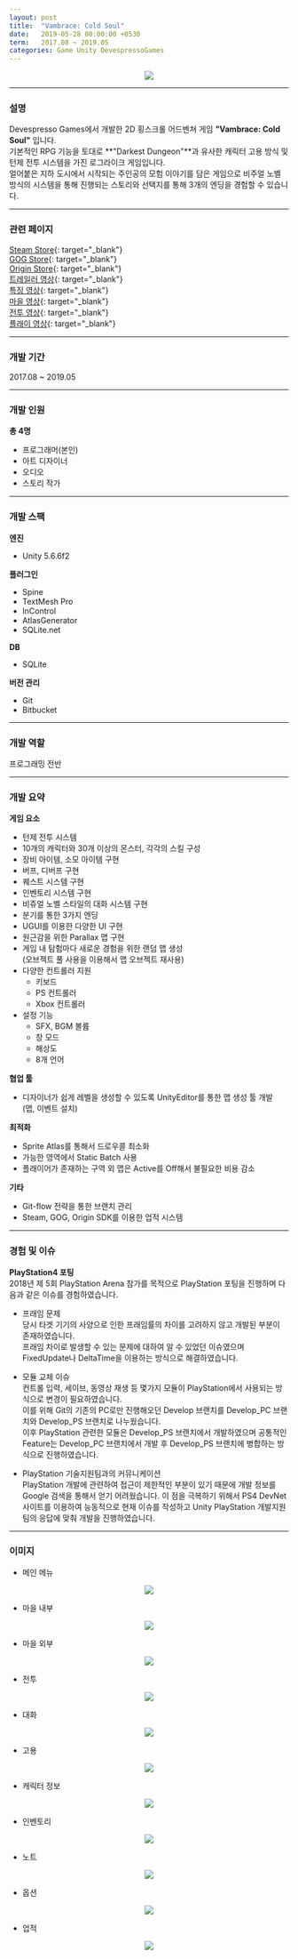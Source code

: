 ```yaml
---
layout: post
title:  "Vambrace: Cold Soul"
date:   2019-05-28 00:00:00 +0530
term:   2017.08 ~ 2019.05
categories: Game Unity DevespressoGames
---
```

  

<center><a href="https://ironkim.github.io/assets/image/project/vambrace/logo.png" target="_blank"><img class="post-img" src="https://ironkim.github.io/assets/image/project/vambrace/logo.png"></a></center>
  

---
### 설명
Devespresso Games에서 개발한 2D 횡스크롤 어드벤쳐 게임 **"Vambrace: Cold Soul"** 입니다.  
기본적인 RPG 기능을 토대로 **"Darkest Dungeon"**과 유사한 캐릭터 고용 방식 및 턴제 전투 시스템을 가진 로그라이크 게임입니다.  
얼어붙은 지하 도시에서 시작되는 주인공의 모험 이야기를 담은 게임으로 비주얼 노벨 방식의 시스템을 통해 진행되는 스토리와 선택지를 통해 3개의 엔딩을 경험할 수 있습니다.

---
### 관련 페이지
[Steam Store][url-steam]{: target="_blank"}  
[GOG Store][url-gog]{: target="_blank"}  
[Origin Store][url-origin]{: target="_blank"}  
[트레일러 영상][url-trailer]{: target="_blank"}  
[특징 영상][url-feature]{: target="_blank"}  
[마을 영상][url-town]{: target="_blank"}  
[전투 영상][url-combat]{: target="_blank"}  
[플래이 영상][url-play]{: target="_blank"}  

---
### 개발 기간
2017.08 ~ 2019.05

---
### 개발 인원
**총 4명**  
* 프로그래머(본인)
* 아트 디자이너
* 오디오
* 스토리 작가

---
### 개발 스팩
**엔진**  
* Unity 5.6.6f2

**플러그인**  
* Spine
* TextMesh Pro
* InControl
* AtlasGenerator  
* SQLite.net

**DB**
* SQLite  

**버전 관리**  
* Git
* Bitbucket

---
### 개발 역할
프로그래밍 전반

---
### 개발 요약
**게임 요소**
* 턴제 전투 시스템
* 10개의 캐릭터와 30개 이상의 몬스터, 각각의 스킬 구성
* 장비 아이템, 소모 아이템 구현
* 버프, 디버프 구현
* 퀘스트 시스템 구현
* 인벤토리 시스템 구현
* 비쥬얼 노벨 스타일의 대화 시스템 구현
* 분기를 통한 3가지 엔딩
* UGUI를 이용한 다양한 UI 구현
* 원근감을 위한 Parallax 맵 구현
* 게임 내 탐험마다 새로운 경험을 위한 랜덤 맵 생성  
  (오브젝트 풀 사용을 이용해서 맵 오브젝트 재사용)
* 다양한 컨트롤러 지원
    * 키보드
    * PS 컨트롤러
    * Xbox 컨트롤러
* 설정 기능
    * SFX, BGM 볼륨
    * 창 모드
    * 해상도
    * 8개 언어

**협업 툴** 
* 디자이너가 쉽게 레벨을 생성할 수 있도록 UnityEditor를 통한 맵 생성 툴 개발  
  (맵, 이벤트 설치)

**최적화**
* Sprite Atlas를 통해서 드로우콜 최소화
* 가능한 영역에서 Static Batch 사용
* 플래이어가 존재하는 구역 외 맵은 Active를 Off해서 불필요한 비용 감소

**기타**
* Git-flow 전략을 통한 브랜치 관리
* Steam, GOG, Origin SDK를 이용한 업적 시스템

---
### 경험 및 이슈
**PlayStation4 포팅**  
2018년 제 5회 PlayStation Arena 참가를 목적으로 PlayStation 포팅을 진행하며 다음과 같은 이슈를 경험하였습니다.

* 프래임 문제  
당시 타겟 기기의 사양으로 인한 프래임률의 차이를 고려하지 않고 개발된 부분이 존재하였습니다.  
프래임 차이로 발생할 수 있는 문제에 대하여 알 수 있었던 이슈였으며 FixedUpdate나 DeltaTime을 이용하는 방식으로 해결하였습니다. 

* 모듈 교체 이슈  
컨트롤 입력, 세이브, 동영상 재생 등 몇가지 모듈이 PlayStation에서 사용되는 방식으로 변경이 필요하였습니다.  
이를 위해 Git의 기존의 PC로만 진행해오던 Develop 브랜치를 Develop_PC 브랜치와 Develop_PS 브랜치로 나누웠습니다.  
이후 PlayStation 관련한 모듈은 Develop_PS 브랜치에서 개발하였으며 공통적인 Feature는 Develop_PC 브랜치에서 개발 후 Develop_PS 브랜치에 병합하는 방식으로 진행하였습니다.  

* PlayStation 기술지원팀과의 커뮤니케이션  
PlayStation 개발에 관련하여 접근이 제한적인 부분이 있기 때문에 개발 정보를 Google 검색을 통해서 얻기 어려웠습니다. 이 점을 극복하기 위해서 PS4 DevNet 사이트를 이용하여 능동적으로 현재 이슈를 작성하고 Unity PlayStation 개발지원팀의 응답에 맞춰 개발을 진행하였습니다.
  

---
### 이미지
* 메인 메뉴
<center><a href="https://ironkim.github.io/assets/image/project/vambrace/mainmenu.png" target="_blank"><img class="post-img" src="https://ironkim.github.io/assets/image/project/vambrace/mainmenu.png"></a></center>

* 마을 내부
<center><a href="https://ironkim.github.io/assets/image/project/vambrace/town0.png" target="_blank"><img class="post-img" src="https://ironkim.github.io/assets/image/project/vambrace/town0.png"></a></center>

* 마을 외부
<center><a href="https://ironkim.github.io/assets/image/project/vambrace/town1.png" target="_blank"><img class="post-img" src="https://ironkim.github.io/assets/image/project/vambrace/town1.png"></a></center>

* 전투
<center><a href="https://ironkim.github.io/assets/image/project/vambrace/combat.png" target="_blank"><img class="post-img" src="https://ironkim.github.io/assets/image/project/vambrace/combat.png"></a></center>

* 대화
<center><a href="https://ironkim.github.io/assets/image/project/vambrace/dialogue.png" target="_blank"><img class="post-img" src="https://ironkim.github.io/assets/image/project/vambrace/dialogue.png"></a></center>

* 고용
<center><a href="https://ironkim.github.io/assets/image/project/vambrace/employ.png" target="_blank"><img class="post-img" src="https://ironkim.github.io/assets/image/project/vambrace/employ.png"></a></center>

* 캐릭터 정보
<center><a href="https://ironkim.github.io/assets/image/project/vambrace/bio.png" target="_blank"><img class="post-img" src="https://ironkim.github.io/assets/image/project/vambrace/bio.png"></a></center>

* 인벤토리
<center><a href="https://ironkim.github.io/assets/image/project/vambrace/inventory.png" target="_blank"><img class="post-img" src="https://ironkim.github.io/assets/image/project/vambrace/inventory.png"></a></center>

* 노트
<center><a href="https://ironkim.github.io/assets/image/project/vambrace/note.png" target="_blank"><img class="post-img" src="https://ironkim.github.io/assets/image/project/vambrace/note.png"></a></center>

* 옵션
<center><a href="https://ironkim.github.io/assets/image/project/vambrace/option.png" target="_blank"><img class="post-img" src="https://ironkim.github.io/assets/image/project/vambrace/option.png"></a></center>

* 업적
<center><a href="https://ironkim.github.io/assets/image/project/vambrace/achievement.png" target="_blank"><img class="post-img" src="https://ironkim.github.io/assets/image/project/vambrace/achievement.png"></a></center>

[url-steam]: https://store.steampowered.com/app/904380/Vambrace_Cold_Soul
[url-gog]: https://www.gog.com/game/vambrace_cold_soul
[url-origin]: https://www.origin.com/kor/ko-kr/store/vambrace-cold-soul/vambrace-cold-soul
[url-trailer]: https://www.youtube.com/watch?v=iAbsjz1AMB8
[url-feature]: https://youtu.be/VH2GtnaYft8
[url-town]: https://www.youtube.com/watch?v=y2HeLfAQrYk
[url-combat]: https://www.youtube.com/watch?v=C1fLBnosflY
[url-play]: https://www.youtube.com/watch?v=aVg0BLUnitw

